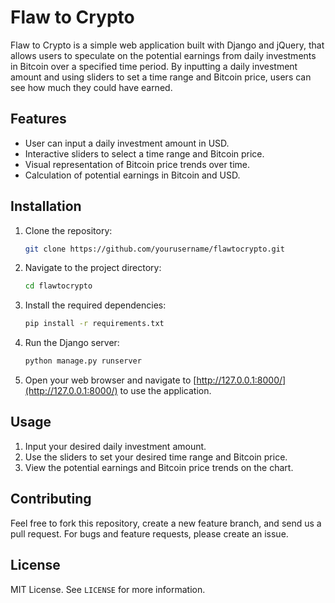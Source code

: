 # Flaw to Crypto

Flaw to Crypto is a simple web application built with Django and jQuery, that allows users to speculate on the potential earnings from daily investments in Bitcoin over a specified time period. By inputting a daily investment amount and using sliders to set a time range and Bitcoin price, users can see how much they could have earned.

## Features

- User can input a daily investment amount in USD.
- Interactive sliders to select a time range and Bitcoin price.
- Visual representation of Bitcoin price trends over time.
- Calculation of potential earnings in Bitcoin and USD.

## Installation

1. Clone the repository:
    ```bash
    git clone https://github.com/yourusername/flawtocrypto.git
    ```
2. Navigate to the project directory:
    ```bash
    cd flawtocrypto
    ```
3. Install the required dependencies:
    ```bash
    pip install -r requirements.txt
    ```
4. Run the Django server:
    ```bash
    python manage.py runserver
    ```
5. Open your web browser and navigate to [http://127.0.0.1:8000/](http://127.0.0.1:8000/) to use the application.

## Usage

1. Input your desired daily investment amount.
2. Use the sliders to set your desired time range and Bitcoin price.
3. View the potential earnings and Bitcoin price trends on the chart.

## Contributing

Feel free to fork this repository, create a new feature branch, and send us a pull request. For bugs and feature requests, please create an issue.

## License

MIT License. See `LICENSE` for more information.
